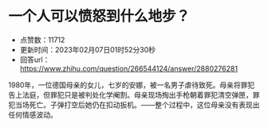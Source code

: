 # 一个人可以愤怒到什么地步？
- 点赞数：11712
- 更新时间：2023年02月07日01时52分30秒
- 回答url：https://www.zhihu.com/question/266544124/answer/2880276281
<body>
 <p data-pid="FS5F2oSH">1980年，一位德国母亲的女儿，七岁的安娜，被一名男子虐待致死。母亲将罪犯告上法庭，但罪犯只是被判处化学阉割。母亲现场掏出手枪朝着罪犯清空弹匣，罪犯当场死亡。子弹打空后她仍在扣动扳机。——整个过程中，这位母亲没有表现出任何情感波动。</p>
</body>